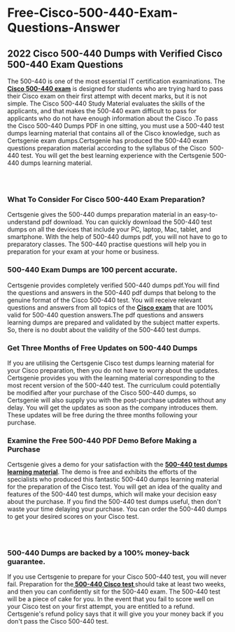 # Free-Cisco-500-440-Exam-Questions-Answer<h2><strong>2022 Cisco 500-440 Dumps with Verified Cisco 500-440 Exam Questions</strong></h2> <p>The 500-440 is one of the most essential IT certification examinations. The <a href="https://www.certsgenie.com/cisco/500-440-pdf-dumps"><strong>Cisco 500-440 exam</strong></a> is designed for students who are trying hard to pass their Cisco exam on their first attempt with decent marks, but it is not simple. The Cisco 500-440 Study Material evaluates the skills of the applicants, and that makes the 500-440 exam difficult to pass for applicants who do not have enough information about the Cisco .To pass the Cisco 500-440 Dumps PDF in one sitting, you must use a 500-440 test dumps learning material that contains all of the Cisco knowledge, such as Certsgenie exam dumps.Certsgenie has produced the 500-440 exam questions preparation material according to the syllabus of the Cisco &nbsp;500-440 test. You will get the best learning experience with the Certsgenie 500-440 dumps learning material.</p> <p><a href="https://www.certsgenie.com/cisco/500-440-pdf-dumps" style="display: block; padding: 1em 0; text-align: center; "><img alt="" src="https://blogger.googleusercontent.com/img/b/R29vZ2xl/AVvXsEgO1ePIT5bAw4JCg82qykRc71Xossn_88UmNiMiJgRPCnvDzaKhQmgO2X9bV6TpN9qSYVJJ2MjEumMb0t1ZgyR_gByLqDXQR_FduPn2erzRQTkt1pUFmkY3wfbx5jzrIcOP4S3cxMKHSr0iEiOidKyDYd_7NjYtfgpZ7b1lrGk-ShjLlyfynp8oFM4zYw/s1600/Banner%201.jpg" /></a></p> <h3><strong>What To Consider For Cisco 500-440 Exam Preparation?</strong></h3> <p>Certsgenie gives the 500-440 dumps preparation material in an easy-to-understand pdf download. You can quickly download the 500-440 test dumps on all the devices that include your PC, laptop, Mac, tablet, and smartphone. With the help of 500-440 dumps pdf, you will not have to go to preparatory classes. The 500-440 practise questions will help you in preparation for your exam at your home or business.</p> <h3><strong>500-440 Exam Dumps are 100 percent accurate.</strong></h3> <p>Certsgenie provides completely verified 500-440 dumps pdf.You will find the questions and answers in the 500-440 pdf dumps that belong to the genuine format of the Cisco 500-440 test. You will receive relevant questions and answers from all topics of the <a href="https://www.certsgenie.com/cisco/500-440-pdf-dumps"><strong>Cisco exam</strong></a> that are 100% valid for 500-440 question answers.The pdf questions and answers learning dumps are prepared and validated by the subject matter experts. So, there is no doubt about the validity of the 500-440 test dumps.</p> <h3><strong>Get Three Months of Free Updates on 500-440 Dumps</strong></h3> <p>If you are utilising the Certsgenie Cisco test dumps learning material for your Cisco preparation, then you do not have to worry about the updates. Certsgenie provides you with the learning material corresponding to the most recent version of the 500-440 test. The curriculum could potentially be modified after your purchase of the Cisco 500-440 dumps, so Certsgenie will also supply you with the post-purchase updates without any delay. You will get the updates as soon as the company introduces them. These updates will be free during the three months following your purchase.</p> <h3><strong>Examine the Free 500-440 PDF Demo Before Making a Purchase</strong></h3> <p>Certsgenie gives a demo for your satisfaction with the <a href="https://www.certsgenie.com/cisco/500-440-pdf-dumps"><strong>500-440 test dumps learning material</strong></a>. The demo is free and exhibits the efforts of the specialists who produced this fantastic 500-440 dumps learning material for the preparation of the Cisco test. You will get an idea of the quality and features of the 500-440 test dumps, which will make your decision easy about the purchase. If you find the 500-440 test dumps useful, then don&#39;t waste your time delaying your purchase. You can order the 500-440 dumps to get your desired scores on your Cisco test.</p> <p><a href="hhttps://www.certsgenie.com/cisco/500-440-pdf-dumps" style="display: block; padding: 1em 0; text-align: center; "><img alt="" src="https://blogger.googleusercontent.com/img/b/R29vZ2xl/AVvXsEj3zfp26fobfEw_E3FMeUMaFamcWc-bKsu_525WK8ISqDEyAJkPKOLyeqHJzBXVvKwHP0bTNTERYvWWgOzvpG-DuQ_cPnNOJO1bUfVOHhAXJThy7cLobHgRdochHEeovcJnxpqjNiv-FNLMY1glEh7x833Q6cym5o0AmGhO9ufjgwPhihHJ9ovBp-j40g/s1600/banner%202.jpg" /></a></p> <h3><strong>500-440 Dumps are backed by a 100% money-back guarantee.</strong></h3> <p>If you use Certsgenie to prepare for your Cisco 500-440 test, you will never fail. Preparation for the<a href="https://www.certsgenie.com/cisco/500-440-pdf-dumps"><strong> 500-440 Cisco test </strong></a>should take at least two weeks, and then you can confidently sit for the 500-440 exam. The 500-440 test will be a piece of cake for you. In the event that you fail to score well on your Cisco test on your first attempt, you are entitled to a refund. Certsgenie&#39;s refund policy says that it will give you your money back if you don&#39;t pass the Cisco 500-440 test.</p>
